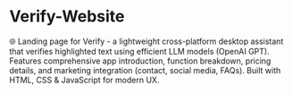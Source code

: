 # Verify-Website
🌐 Landing page for Verify - a lightweight cross-platform desktop assistant that verifies highlighted text using efficient LLM models (OpenAI GPT). Features comprehensive app introduction, function breakdown, pricing details, and marketing integration (contact, social media, FAQs). Built with HTML, CSS &amp; JavaScript for modern UX.
